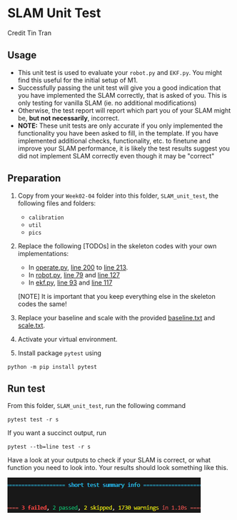 # SLAM Unit Test
Credit Tin Tran

## Usage
* This unit test is used to evaluate your `robot.py` and `EKF.py`. You might find this useful for the initial setup of M1.
* Successfully passing the unit test will give you a good indication that you have implemented the SLAM correctly, that is asked of you. This is only testing for vanilla SLAM (ie. no additional modifications)
* Otherwise, the test report will report which part you of your SLAM might be, **but not necessarily**, incorrect.
* **NOTE:** These unit tests are only accurate if you only implemented the functionality you have been asked to fill, in the template. If you have implemented additional checks, functionality, etc. to finetune and improve your SLAM performance, it is likely the test results suggest you did not implement SLAM correctly even though it may be "correct"

## Preparation
1. Copy from your `Week02-04` folder into this folder, `SLAM_unit_test`, the following files and folders:
    * `calibration`
    * `util`
    * `pics`

2. Replace the following [TODOs] in the skeleton codes with your own implementations:
    * In [operate.py](./operate.py), [line 200](./operate.py#L200) to [line 213](./operate.py#L213).
    * In [robot.py](./slam/robot.py), [line 79](./slam/robot.py#L79) and [line 127](./slam/robot.py#L127)
    * In [ekf.py](./slam/ekf.py), [line 93](./slam/ekf.py#L93) and [line 117](./slam/ekf.py#L117)

    [NOTE] It is important that you keep everything else in the skeleton codes the same!

3. Replace your baseline and scale with the provided [baseline.txt](./baseline.txt) and [scale.txt](./scale.txt).

4. Activate your virtual environment.

5. Install package `pytest` using
```
python -m pip install pytest
```
## Run test
From this folder, `SLAM_unit_test`, run the following command

```
pytest test -r s
```

If you want a succinct output, run
```
pytest --tb=line test -r s
```
Have a look at your outputs to check if your SLAM is correct, or what function you need to look into. Your results should look something like this.

![Example test results](./media/Example_results.png)
